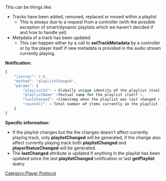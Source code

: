 This can be things like:

  - Tracks have been added, removed, replaced or moved within a playlist
      - This is always due to a request from a controller (with the
        possible exception of smart/dynamic playlists which we haven't
        decided if and how to handle yet)
  - Metadata of a track has been updated
      - This can happen either by a call to **setTrackMetadata** by a
        controller or by the player itself if new metadata is provided
        in the audio stream currently playing.

**Notification:**

``` javascript
{
    "jsonrpc": 2.0,
    "method": "playlistChanged",
    "params": {
        "playlistId": < Globally unique identity of the playlist itself >,
        "playlistName" <Textual name for the playlist itself >,
        "lastChanged": <timestamp when the playlist was last changed >
        "countAll": < Total number of items currently in the playlist >
    }
}
```

**Specific information:**

  - If the playlist changes but the the changes doesn't affect currently
    playing track, only **playlistChanged** will be generated, if the
    change also affect currently playing track both **playlistChanged**
    and **playerStatusChanged** will be generated.
  - The **lastChanged** attribute is updated if anything in the playlist
    has been updated since the last **playlistChanged** notification or
    last **getPlaylist** query.

[Category:Player Protocol](Category:Player_Protocol "wikilink")